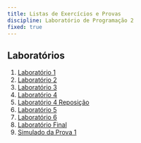 ```yaml
---
title: Listas de Exercícios e Provas
discipline: Laboratório de Programação 2
fixed: true
---
```


## Laboratórios 

1. <a href="https://drive.google.com/file/d/1cMUqbEP7FqFu1YF2sdRSMllAS-ykCgUW/view?usp=sharing" target="_blank"> Laboratório 1</a>
2. <a href="https://drive.google.com/file/d/157mjPkc5dRprguRDjvUCB6vnV92-srWq/view?usp=sharing" target="_blank"> Laboratório 2</a>
3. <a href="https://drive.google.com/file/d/1s_kp75UvbbcTFnTWh5jlEjB0ywSmt7Q-/view?usp=sharing>" target="_blank"> Laboratório 3</a>
4. <a href="https://drive.google.com/file/d/1EsuY2yiR3VLzNwbgZJ6WLo26AgzOAOpU/view?usp=sharing" target="_blank"> Laboratório 4</a>
5. <a href="https://drive.google.com/file/d/1jD5cLjiKqUvuY0Lr7prjDpkselX0KqWZ/view?usp=sharing" target="_blank"> Laboratório 4 Reposição </a>
6. <a href="https://drive.google.com/file/d/13z3DqEgly9usEufhluOukYcjI0C-v0Xh/view?usp=sharing" target="_blank"> Laboratório 5</a>
7. <a href="https://drive.google.com/file/d/1xyoUPJiPXPNGDsRGW_3HuCS4YCo2EqsQ/view?usp=sharing" target="_blank"> Laboratório 6</a>
8. <a href="https://drive.google.com/file/d/1bPK7NaLy4oanz9htuYedWQd0B3HZCyxU/view?usp=sharing" target="_blank"> Laboratório Final </a>
9. <a href="https://drive.google.com/file/d/1A_tAdEIQYad6eGnYS5ay6FWIMGK_spPp/view?usp=share_link" target="_blank"> Simulado da Prova 1 </a>
